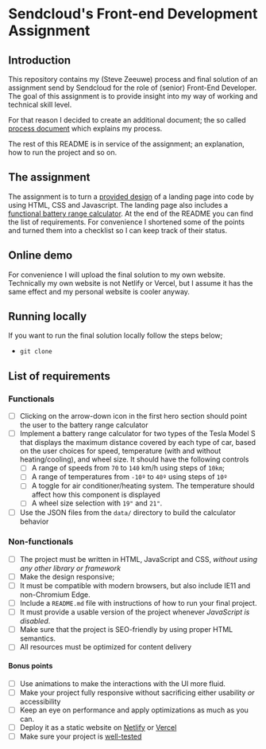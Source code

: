# Sendcloud's Front-end Development Assignment

## Introduction

This repository contains my (Steve Zeeuwe) process and final solution of an assignment send by Sendcloud for the role of (senior) Front-End Developer. The goal of this assignment is to provide insight into my way of working and technical skill level.

For that reason I decided to create an additional document; the so called [process document](PROCESS.md) which explains my process.

The rest of this README is in service of the assignment; an explanation, how to run the project and so on.

## The assignment

The assignment is to turn a [provided design](/designs/landing-example.png) of a landing page into code by using HTML, CSS and Javascript. The landing page also includes a [functional battery range calculator](/designs/reactivity-example.gif). At the end of the README you can find the list of requirements. For convenience I shortened some of the points and turned them into a checklist so I can keep track of their status.

## Online demo

For convenience I will upload the final solution to my own website. Technically my own website is not Netlify or Vercel, but I assume it has the same effect and my personal website is cooler anyway.

## Running locally

If you want to run the final solution locally follow the steps below;

-   `git clone `

## List of requirements

### Functionals

-   [ ] Clicking on the arrow-down icon in the first hero section should point the user to the
        battery range calculator
-   [ ] Implement a battery range calculator for two types of the Tesla Model S that
        displays the maximum distance covered by each type of car, based on the user
        choices for speed, temperature (with and without heating/cooling), and wheel size.
        It should have the following controls
    -   [ ] A range of speeds from `70` to `140` km/h using steps of `10km`;
    -   [ ] A range of temperatures from `-10º` to `40º` using steps of `10º`
    -   [ ] A toggle for air conditioner/heating system. The temperature should affect how this component
            is displayed
    -   [ ] A wheel size selection with `19"` and `21"`.
-   [ ] Use the JSON files from the `data/` directory to build the calculator behavior

### Non-functionals

-   [ ] The project must be written in HTML, JavaScript and CSS, _without using any other
        library or framework_
-   [ ] Make the design responsive;
-   [ ] It must be compatible with modern browsers, but also include IE11 and non-Chromium Edge.
-   [ ] Include a `README.md` file with instructions of how to run your final project.
-   [ ] It must provide a usable version of the project whenever _JavaScript is disabled_.
-   [ ] Make sure that the project is SEO-friendly by using proper HTML semantics.
-   [ ] All resources must be optimized for content delivery

#### Bonus points

-   [ ] Use animations to make the interactions with the UI more fluid.
-   [ ] Make your project fully responsive without sacrificing either usability _or_ accessibility
-   [ ] Keep an eye on performance and apply optimizations as much as you can.
-   [ ] Deploy it as a static website on [Netlify](https://netlify.com) or [Vercel](https://vercel.com)
-   [ ] Make sure your project is [well-tested](https://martinfowler.com/articles/practical-test-pyramid.html)
